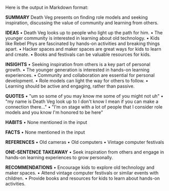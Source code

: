 Here is the output in Markdown format:

**SUMMARY**
Death Veg presents on finding role models and seeking inspiration, discussing the value of community and learning from others.

**IDEAS**
• Death Veg looks up to people who light up the path for him.
• The younger community is interested in learning about old technology.
• Kids like Rebel Phys are fascinated by hands-on activities and breaking things apart.
• Hacker spaces and maker spaces are great ways for kids to learn and create.
• Books and festivals can be valuable resources for kids.

**INSIGHTS**
• Seeking inspiration from others is a key part of personal growth.
• The younger generation is interested in hands-on learning experiences.
• Community and collaboration are essential for personal development.
• Role models can light the way for others to follow.
• Learning should be active and engaging, rather than passive.

**QUOTES**
• "um so some of you may know me some of you might not uh"
• "my name is Death Veg look up to I don't know I mean if you can make a connection there..."
• "I'm on stage with a lot of people that I consider role models and you know I'm honored to be here"

**HABITS**
• None mentioned in the input

**FACTS**
• None mentioned in the input

**REFERENCES**
• Old cameras
• Old computers
• Vintage computer festivals

**ONE-SENTENCE TAKEAWAY**
• Seek inspiration from others and engage in hands-on learning experiences to grow personally.

**RECOMMENDATIONS**
• Encourage kids to explore old technology and maker spaces.
• Attend vintage computer festivals or similar events with children.
• Provide books and resources for kids to learn about hands-on activities.

